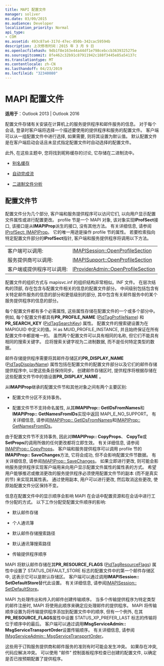 ```yaml
---
title: MAPI 配置文件
manager: soliver
ms.date: 03/09/2015
ms.audience: Developer
localization_priority: Normal
api_type:
- COM
ms.assetid: 493c87a4-317d-47ec-850b-342cac59594b
description: 上次修改时间：2015 年 3 月 9 日
ms.openlocfilehash: 9db1f8e163e44a44df1e798cebccb3639325275e
ms.sourcegitcommit: 8fe462c32b91c87911942c188f3445e85a54137c
ms.translationtype: MT
ms.contentlocale: zh-CN
ms.lasthandoff: 04/23/2019
ms.locfileid: "32340080"
---
```

# <a name="mapi-profiles"></a>MAPI 配置文件

  
  
**适用于**：Outlook 2013 | Outlook 2016 
  
配置文件存储有关安装在计算机上的服务提供程序和邮件服务的信息。 对于每个会话, 登录时客户端将选择一个描述要使用的提供程序和服务的配置文件。 客户端可以从一组配置文件中进行选择, 如果需要, 则将其设置为默认值。 默认配置文件是在客户端启动会话且未显式指定配置文件时自动选择的配置文件。
  
此外, 在这些主题中, 您将找到昵称缓存的讨论, 它存储在二进制流中。
  
- [别名缓存](nickname-cache.md)
    
- [自动完成流](autocomplete-stream.md)
    
- [二进制文件分析](https://portalvhds6gyn3khqwmgzd.blob.core.windows.net/files/NK2/NK2WithBinaryExample.pdf)
    
## <a name="profile-sections"></a>配置文件节

配置文件分为几个部分, 客户端和服务提供程序可以访问它们, 以向用户显示配置文件属性或进行配置更改。 profile 节是一个 MAPI 对象, 该对象实现**IProfSect**接口, 该接口是从**IMAPIProp**派生的接口, 没有其他方法。 有关详细信息, 请参阅[IProfSect: IMAPIProp](iprofsectimapiprop.md)。 它的唯一用途是操作 profile 节的属性。 若要检索指向特定配置文件部分的**IProfSect**指针, 客户端和服务提供程序将调用以下方法。 
  
|||
|:-----|:-----|
|客户端可以调用:  <br/> |[IMAPISession::OpenProfileSection](imapisession-openprofilesection.md) <br/> |
|服务提供商可以调用:  <br/> |[IMAPISupport::OpenProfileSection](imapisupport-openprofilesection.md) <br/> |
|客户端或提供程序可以调用:  <br/> |[IProviderAdmin::OpenProfileSection](iprovideradmin-openprofilesection.md) <br/> |
   
配置文件的组织方式与 mapisvc.inf 的组织结构非常相似。INF 文件。 在层次结构的顶部, 存在包含与配置文件相关的信息的配置文件部分。 中间级别包括包含有关特定邮件服务的信息的部分和更低级别的部分, 其中包含有关邮件服务中的某个服务提供程序的信息的部分。 
  
每个配置文件都有多个必需属性, 这些属性存储在配置文件的一个或多个部分中。 例如, 每个配置文件都具有**PR_PROFILE_NAME** ([PidTagProfileName](pidtagprofilename-canonical-property.md)) 和**PR_SEARCH_KEY** ([PidTagSearchKey](pidtagsearchkey-canonical-property.md)) 属性。 配置文件的搜索键设置为在 MAPIGUID 中定义的值。H as MUID_PROFILE_INSTANCE, 并且始终保证在所有配置文件中都是唯一的。 虽然两个配置文件可以具有相同的名称, 但它们不能具有相同的搜索关键字。 应将搜索关键字视为二进制数据, 而不是任何特定类型的数据。
  
邮件存储提供程序需要将其邮件存储区的**PR_DISPLAY_NAME** ([PidTagDisplayName](pidtagdisplayname-canonical-property.md)) 属性包括在配置文件的配置文件部分以及它们的邮件存储提供程序中, 以使这些条目保持同步。 创建邮件存储区时, 提供程序将根据存储在这些配置文件节中的值设置**PR_DISPLAY_NAME** 。 
  
从**IMAPIProp**继承的配置文件节和其他对象之间有两个主要区别: 
  
- 配置文件分区不支持事务。
    
- 配置文件节不支持命名属性, 从其**IMAPIProp:: GetIDsFromNames**和**IMAPIProp:: GetNamesFromIDs**实现中返回 MAPI_E_NO_SUPPORT。 有关详细信息, 请参阅[IMAPIProp:: GetIDsFromNames](imapiprop-getidsfromnames.md)和[IMAPIProp:: GetNamesFromIDs](imapiprop-getnamesfromids.md)。
    
由于配置文件节不支持事务, 因此对**IMAPIProp:: CopyProps**、 **CopyTo**或**SetProps**的调用所做的任何更改都将立即生效。 有关详细信息, 请参阅[IMAPIProp:: CopyProps](imapiprop-copyprops.md)。 客户端和服务提供程序可以调用 profile 节的**IMAPIProp:: SaveChanges**方法, 它将会成功, 但不会影响配置文件节数据。 有关详细信息, 请参阅[IMAPIProp:: SaveChanges](imapiprop-savechanges.md)。 如果立即进行更改, 则可能会影响服务提供程序实现客户端用来向用户显示配置文件属性的属性表的方式。 希望用户能够推迟或撤消更改的服务提供程序必须使用配置文件节的副本 (而不是真实的节) 来实现其属性表。 通过使用副本, 用户可以进行更改, 然后取消这些更改, 使原始配置文件分区保持不变。 
  
信息在配置文件中的显示顺序会影响 MAPI 在会话中配置资源和在会话中进行工作分配的方式。 以下工作分配受配置文件顺序的影响:
  
- 默认邮件存储
    
- 个人通讯簿
    
- 默认邮件存储搜索路径
    
- 默认通讯簿搜索路径
    
- 传输提供程序顺序
    
MAPI 将默认邮件存储在其**PR_RESOURCE_FLAGS** ([PidTagResourceFlags](pidtagresourceflags-canonical-property.md)) 属性中设置了 STATUS_DEFAULT_STORE 标志的配置文件中的第一个邮件存储区中, 这表示它可以是默认存储区。 客户端可以通过调用**IMAPISession:: SetDefaultStore**替代此设置。 有关详细信息, 请参阅[IMAPISession:: SetDefaultStore](imapisession-setdefaultstore.md)。
  
MAPI 为处理传出和传入的邮件创建传输顺序。 当多个传输提供程序为特定类型的邮件注册时, MAPI 将使用此顺序来确定应处理邮件的提供程序。 MAPI 将传输顺序设置为将传输提供程序添加到配置文件中的顺序, 但有一个例外, 在其**PR_RESOURCE_FLAGS**属性中设置 STATUS_XP_PREFER_LAST 标志的传输将位于顺序中的最后。 客户端可以通过调用**IMsgServiceAdmin:: MsgServiceTransportOrder**设置传输顺序。 有关详细信息, 请参阅[IMsgServiceAdmin:: MsgServiceTransportOrder](imsgserviceadmin-msgservicetransportorder.md)。
  
这些用于订购服务提供商和邮件服务的准则有时可能会发生冲突。 如果存在冲突, 代码应解决冲突。 可以使用 "邮件" 控制面板程序检查已创建的配置文件, 以确定是否已按预期配置了提供程序。
  

